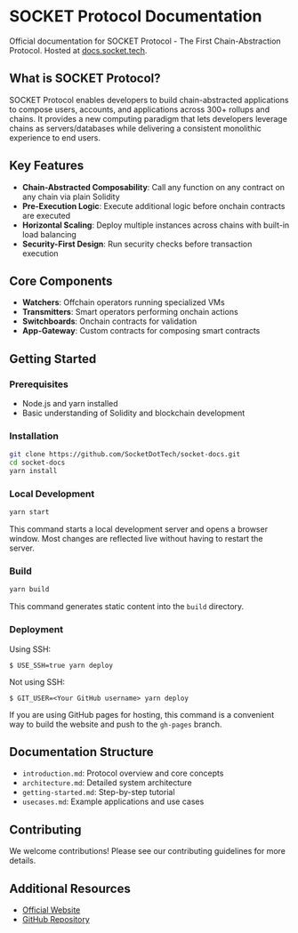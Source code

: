 # SOCKET Protocol Documentation

Official documentation for SOCKET Protocol - The First Chain-Abstraction Protocol.
Hosted at [docs.socket.tech](https://docs.socket.tech).

## What is SOCKET Protocol?

SOCKET Protocol enables developers to build chain-abstracted applications to compose users, accounts, and applications across 300+ rollups and chains. It provides a new computing paradigm that lets developers leverage chains as servers/databases while delivering a consistent monolithic experience to end users.

## Key Features

- **Chain-Abstracted Composability**: Call any function on any contract on any chain via plain Solidity
- **Pre-Execution Logic**: Execute additional logic before onchain contracts are executed
- **Horizontal Scaling**: Deploy multiple instances across chains with built-in load balancing
- **Security-First Design**: Run security checks before transaction execution

## Core Components

- **Watchers**: Offchain operators running specialized VMs
- **Transmitters**: Smart operators performing onchain actions
- **Switchboards**: Onchain contracts for validation
- **App-Gateway**: Custom contracts for composing smart contracts

## Getting Started

### Prerequisites
- Node.js and yarn installed
- Basic understanding of Solidity and blockchain development

### Installation

```bash
git clone https://github.com/SocketDotTech/socket-docs.git
cd socket-docs
yarn install
```

### Local Development

```bash
yarn start
```

This command starts a local development server and opens a browser window. Most changes are reflected live without having to restart the server.

### Build

```bash
yarn build
```

This command generates static content into the `build` directory.

### Deployment

Using SSH:

```
$ USE_SSH=true yarn deploy
```

Not using SSH:

```
$ GIT_USER=<Your GitHub username> yarn deploy
```

If you are using GitHub pages for hosting, this command is a convenient way to build the website and push to the `gh-pages` branch.

## Documentation Structure

- `introduction.md`: Protocol overview and core concepts
- `architecture.md`: Detailed system architecture
- `getting-started.md`: Step-by-step tutorial
- `usecases.md`: Example applications and use cases

## Contributing

We welcome contributions! Please see our contributing guidelines for more details.

## Additional Resources

- [Official Website](https://socket.tech)
- [GitHub Repository](https://github.com/SocketDotTech)
